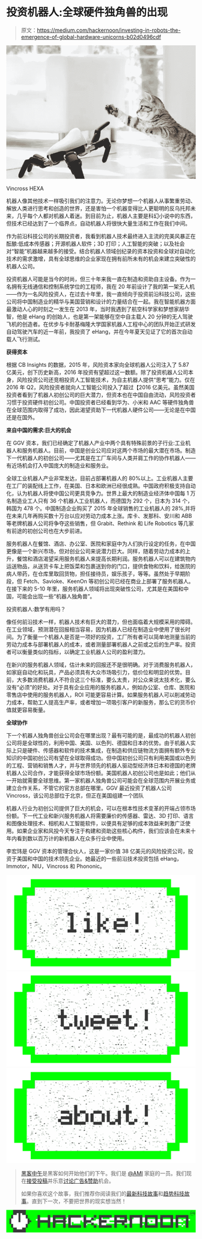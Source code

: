 # 投资机器人:全球硬件独角兽的出现

> 原文：<https://medium.com/hackernoon/investing-in-robots-the-emergence-of-global-hardware-unicorns-b02d0496cdf>

![](img/198fe99cd117a38493b7e7b241b05337.png)

Vincross HEXA

机器人像其他技术一样吸引我们的注意力。无论你梦想一个机器人从事繁重劳动、解放人类进行思考和创造的世界，还是害怕一个机器变得比人更聪明的反乌托邦未来，几乎每个人都对机器人着迷。到目前为止，机器人主要是科幻小说中的东西，但技术已经达到了一个临界点，自动机器人将很快大量生活和工作在我们中间。

作为前沿科技公司的长期投资者，我看到机器人技术最终进入主流的完美风暴正在酝酿:低成本传感器；开源机器人软件；3D 打印；人工智能的突破；以及社会对“智能”机器越来越多的接受。结合机器人领域创纪录的资本投资和全球对自动化技术的需求激增，具有全球思维的企业家现在拥有前所未有的机会来建立突破性的机器人公司。

投资机器人可能是当今的时尚，但三十年来我一直在制造和资助自主设备。作为一名拥有无线通信和控制系统学位的工程师，我在 20 年前设计了我的第一架无人机——作为一名风险投资人，在过去十年里，我一直倾向于投资前沿科技公司，这些公司将中国制造业的精华与美国营销和设计的力量结合在一起。我在智能机器方面最激动人心的时刻之一发生在 2013 年，当时我遇到了航空科学家和梦想家胡华智，他是 eHang 的创始人，也是第一架能够在空中自主载人 20 分钟的无人驾驶飞机的创造者。在优步与卡耐基梅隆大学国家机器人工程中心的团队开始正式研发自动驾驶汽车的近一年前，我投资了 eHang，并在今年夏天见证了它的首次自动载人飞行测试。

**获得资本**

根据 CB Insights 的数据，2015 年，风险资本家向全球机器人公司注入了 5.87 亿美元，创下历史新高，2016 年投资有望超过这一数额。除了投资机器人公司本身，风险投资公司还竞相投资人工智能技术，为自主机器人提供“思考”能力。仅在 2016 年 Q2，风险投资者就向人工智能公司投入了超过【2016 亿美元。虽然美国投资者看到了机器人初创公司的巨大潜力，但资本也在中国自由流动，风险投资者习惯于投资硬件初创公司。中国投资者已经看到华为、小米和 AAC 等硬件独角兽在全球范围内取得了成功，因此渴望资助下一代机器人硬件公司——无论是在中国还是在国外。

**来自中国的需求:巨大的机会**

在 GGV 资本，我们已经确定了机器人产业中两个具有特殊前景的子行业:工业机器人和服务机器人。目前，中国是创业公司应对这两个市场的最大潜在市场。制造下一代机器人的初创公司——尤其是在工厂车间与人类并肩工作的协作机器人——有近场机会打入中国庞大的制造业和服务业。

全球工业机器人产业非常发达，目前占部署机器人的 80%以上。工业机器人主要在工厂的装配线上工作，在美国、日本和欧洲已经很成熟。中国政府积极支持自动化，认为机器人将使中国公司更具竞争力。世界上最大的制造业经济体中国每 1 万名制造业工人只有 36 个机器人工业机器人，而德国为 292 个，日本为 314 个，韩国为 478 个。中国制造企业购买了 2015 年全球销售的工业机器人的 28%,并将在未来几年再购买数十万台以应对劳动力成本上涨。库卡、发那科、安川和 ABB 等老牌机器人公司将争夺这些销售，但 Grabit、Rethink 和 Life Robotics 等几家有前途的初创公司也在大步前进。

服务机器人在餐馆、酒店、办公室、医院和家庭中为人们执行设定的任务，在中国更像是一个新兴市场，但对创业公司来说潜力巨大。同样，随着劳动力成本的上升，餐馆和酒店渴望采用服务机器人来提高长期利润。服务机器人可以在建筑物内运送物品，从送货卡车上把饭菜和包裹送到你的门口，提供食物和饮料，给医院的病人带药，在仓库里取回货物，担任接待员，娱乐孩子，等等。虽然处于早期阶段，但 Fetch、Savioke、KeenOn 等初创公司已经在商业上部署了服务机器人。在接下来的 5-10 年里，服务机器人领域将出现突破性公司，尤其是在美国和中国，可能会出现一些“机器人独角兽”。

投资机器人:数学有用吗？

像任何前沿技术一样，机器人技术有巨大的潜力，但也面临着大规模采用的障碍。在工业领域，预测潜在回报相当容易，因为机器人已经在制造业中使用了很长时间。为了衡量一个机器人是否是一项好的投资，工厂所有者可以简单地测量当前的劳动力成本与部署机器人的成本，或者测量部署机器人之前或之后的生产率。投资者可以衡量类似的指标，以确定工业机器人公司的盈利潜力。

在新兴的服务机器人领域，估计未来的回报还不是很明确。对于消费服务机器人，如家庭自动化和玩具，产品必须具有大众市场吸引力，低价位和明显的优势。目前，大多数消费机器人不符合这三个标准，要么太贵，对公众来说太技术化，要么没有“必须”的好处。对于具有企业应用的服务机器人，例如办公室、仓库、医院和零售店中使用的服务机器人，ROI 可能更容易计算。如果服务机器人可以削减劳动力成本，帮助工人提高生产率，或者增加一项吸引客户的新服务，那么它的货币价值就更容易衡量。

**全球协作**

下一个机器人独角兽创业公司会在哪里出现？最有可能的是，最成功的机器人初创公司将是全球性的，利用中国、美国、以色列、德国和日本的优势。由于机器人实际上只是硬件、传感器和软件的技术集成，在制造和供应链物流方面拥有额外专业知识的中国初创公司有望在全球取得成功。但中国初创公司只有利用美国或以色列的工程、营销和销售人才，并与世界领先的机器人驱动型经济体日本和德国的老牌机器人公司合作，才能获得全球市场份额。美国机器人初创公司也是如此；他们从一开始就需要全球思维。第一家机器人独角兽公司可能会在全球范围内开展业务或建立合作关系，不管它的官方总部在哪里。GGV 最近投资了机器人公司 Vincross，该公司总部位于北京，但正在美国组建一个团队

机器人行业为初创公司提供了巨大的机会，可以在根本性技术变革的开端占领市场份额。下一代工业和新兴服务机器人将需要廉价的传感器、雷达、3D 打印、语言和图像处理技术、相机和人工智能软件，以便具有足够的成本效益来刺激广泛使用。如果企业家和风投今天专注于构建和资助这些核心构件，我们应该会在未来十年内看到数以百万计的新机器人在众多行业中使用。

李宏玮是 GGV 资本的管理合伙人，这是一家价值 38 亿美元的风险投资公司，投资于美国和中国的技术领先企业。她最近的一些前沿技术投资包括 eHang，Immotor，NIU，Vincross 和 Phononic。

[![](img/50ef4044ecd4e250b5d50f368b775d38.png)](http://bit.ly/HackernoonFB)[![](img/979d9a46439d5aebbdcdca574e21dc81.png)](https://goo.gl/k7XYbx)[![](img/2930ba6bd2c12218fdbbf7e02c8746ff.png)](https://goo.gl/4ofytp)

> [黑客中午](http://bit.ly/Hackernoon)是黑客如何开始他们的下午。我们是 [@AMI](http://bit.ly/atAMIatAMI) 家庭的一员。我们现在[接受投稿](http://bit.ly/hackernoonsubmission)并乐意[讨论广告&赞助](mailto:partners@amipublications.com)机会。
> 
> 如果你喜欢这个故事，我们推荐你阅读我们的[最新科技故事](http://bit.ly/hackernoonlatestt)和[趋势科技故事](https://hackernoon.com/trending)。直到下一次，不要把世界的现实想当然！

[![](img/be0ca55ba73a573dce11effb2ee80d56.png)](https://goo.gl/Ahtev1)